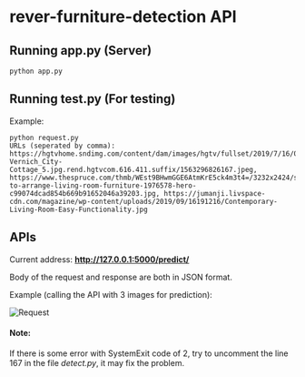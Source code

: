 # rever-furniture-detection API
## Running app.py (Server)
```
python app.py
```
## Running test.py (For testing)
Example:
```
python request.py
URLs (seperated by comma): https://hgtvhome.sndimg.com/content/dam/images/hgtv/fullset/2019/7/16/0/DOTY2019_Connie-Vernich_City-Cottage_5.jpg.rend.hgtvcom.616.411.suffix/1563296826167.jpeg, https://www.thespruce.com/thmb/WEst9BHwmGGE6AtmKrE5ck4m3t4=/3232x2424/smart/filters:no_upscale()/how-to-arrange-living-room-furniture-1976578-hero-c99074dcad854b669b91652046a39203.jpg, https://jumanji.livspace-cdn.com/magazine/wp-content/uploads/2019/09/16191216/Contemporary-Living-Room-Easy-Functionality.jpg
```
## APIs
Current address: **http://127.0.0.1:5000/predict/**

Body of the request and response are both in JSON format.

Example (calling the API with 3 images for prediction):

![Request](https://2.pik.vn/20210f3cf416-b74d-4a3c-b548-9b539834372c.png)

#### Note:
If there is some error with SystemExit code of 2, try to uncomment the line 167 in the file *detect.py*, it may fix the problem.

